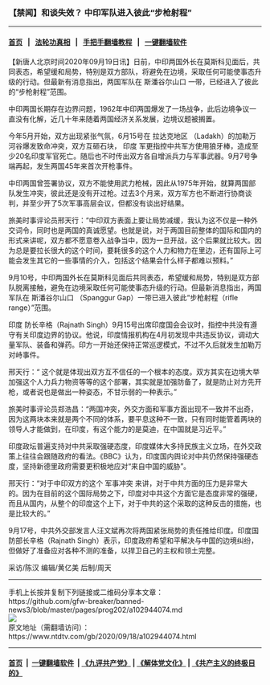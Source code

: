 ### 【禁闻】和谈失效？ 中印军队进入彼此“步枪射程”
------------------------

#### [首页](https://github.com/gfw-breaker/banned-news3/blob/master/README.md) &nbsp;&nbsp;|&nbsp;&nbsp; [法轮功真相](https://github.com/begood0513/basic/blob/master/README.md)  &nbsp;&nbsp;|&nbsp;&nbsp; [手把手翻墙教程](https://github.com/gfw-breaker/guides/wiki)  &nbsp;&nbsp;|&nbsp;&nbsp; [一键翻墙软件](https://github.com/gfw-breaker/nogfw/blob/master/README.md)  



<div><div class="post_content" itemprop="articleBody">
 <p>
  【新唐人北京时间2020年09月19日讯】日前，中印两国外长在莫斯科见面后，共同表态，希望缓和局势，特别是双方部队，将避免在边境，采取任何可能使事态升级的行动。但最新有消息指出，两国军队在
  <ok href="https://www.ntdtv.com/gb/斯潘谷尔山口.htm">
   斯潘谷尔山口
  </ok>
  一带，已经进入了彼此的“步枪射程”范围。
 </p>
 <p>
  中印两国长期存在边界问题，1962年中印两国爆发了一场战争，此后边境争议一直没有化解，近几十年来随着两国经济关系发展，边境议题被搁置。
 </p>
 <p>
  今年5月开始，双方出现紧张气氛，6月15号在
  <ok href="https://www.ntdtv.com/gb/拉达克地区.htm">
   拉达克地区
  </ok>
  （Ladakh）的加勒万河谷爆发致命冲突，双方互砸石块，
  <ok href="https://www.ntdtv.com/gb/印度.htm">
   印度
  </ok>
  军更指控中共军方使用狼牙棒，造成至少20名印度军官死亡。随后也不时传出双方各自增派兵力与军事武器。9月7号争端再起，发生两国45年来首次开枪事件。
 </p>
 <p>
  中印两国曾签署协议，双方不能使用武力枪械，因此从1975年开始，就算两国部队发生冲突，彼此还是没有开过枪。过去3个月来，双方军方也不断进行协商谈判，并至少开了5次军事高层会议，但都没有谈出好结果。
 </p>
 <p>
  旅美时事评论员邢天行：“中印双方表面上要让局势减缓，我认为这不仅是一种外交词令，同时也是两国的真诚愿望。也就是说，对于两国目前整体的国际和国内的形式来讲呢，双方都不愿意卷入战争当中，因为一旦开战，这个后果就比较大。因为总是要拉长很大的这个时间，要耗很多的这个人力和物力在里边，还有国际上可能会发生其它的一些事情的介入，包括这个结果会什么样子都难以预料。”
 </p>
 <p>
  9月10号，中印两国外长在莫斯科见面后共同表态，希望缓和局势，特别是双方部队脱离接触，避免在边境采取任何可能使事态升级的行动。但最新消息指出，两国军队在
  <ok href="https://www.ntdtv.com/gb/斯潘谷尔山口.htm">
   斯潘谷尔山口
  </ok>
  （Spanggur Gap）一带已进入彼此“步枪射程（rifle range）”范围。
 </p>
 <p>
  <ok href="https://www.ntdtv.com/gb/印度.htm">
   印度
  </ok>
  防长辛格（Rajnath Singh）9月15号出席印度国会会议时，指控中共没有遵守有关印度边界的协议。他说，印度情报机构在4月初发现中共违反协议，调动大量军队、装备和弹药。印方一开始还保持正常巡逻模式，不过不久后就发生加勒万对峙事件。
 </p>
 <p>
  邢天行：“ 这个就是体现出双方互不信任的一个根本的态度。双方其实在边境大举加强这个人力兵力物资等等的这个部署，其实就是加强防备了，就是防止对方先开枪，或者说也是做出一种姿态，不甘示弱的一种表示。”
 </p>
 <p>
  旅美时事评论员郑浩昌：“两国冲突，外交方面和军事方面出现不一致并不出奇，因为这两块本来就是两个不同的体系，要平息这种不一致，只有同时能管着两块的领导人才能做到，在印度，有这个能力的是莫迪，在中国就是习近平。”
 </p>
 <p>
  印度政坛普遍支持对中共采取强硬态度，印度媒体大多持民族主义立场，在外交政策上往往会跟随政府的看法。《BBC》认为，印度国内舆论对中共仍然保持强硬态度，坚持新德里政府需要更积极地应对“来自中国的威胁”。
 </p>
 <p>
  邢天行：“对于中印双方的这个
  <ok href="https://www.ntdtv.com/gb/军事冲突.htm">
   军事冲突
  </ok>
  来讲，对于中共方面的压力是非常大的。因为在目前的这个国际局势之下，印度对中共这个方面它是态度非常的强硬，而且从国内，从整个的印度这个上下，对于中共的这个采取的这种反击的措施，也是比较大的。”
 </p>
 <p>
  9月17号，中共外交部发言人汪文斌再次将两国紧张局势的责任推给印度。印度国防部长辛格（Rajnath Singh）表示，印度政府希望和平解决与中国的边境纠纷，但做好了准备应对各种不测的准备，以捍卫自己的主权和领土完整。
 </p>
 <p>
  采访/陈汉 编辑/黄亿美 后制/周天
 </p>
 <div class="single_ad">
 </div>
</div>
</div>
<hr/>
手机上长按并复制下列链接或二维码分享本文章：<br/>
https://github.com/gfw-breaker/banned-news3/blob/master/pages/prog202/a102944074.md <br/>
<a href='https://github.com/gfw-breaker/banned-news3/blob/master/pages/prog202/a102944074.md'><img src='https://github.com/gfw-breaker/banned-news3/blob/master/pages/prog202/a102944074.md.png'/></a> <br/>
原文地址（需翻墙访问）：https://www.ntdtv.com/gb/2020/09/18/a102944074.html


------------------------
#### [首页](https://github.com/gfw-breaker/banned-news3/blob/master/README.md) &nbsp;|&nbsp; [一键翻墙软件](https://github.com/gfw-breaker/nogfw/blob/master/README.md) &nbsp;| [《九评共产党》](https://github.com/gfw-breaker/9ping.md/blob/master/README.md#九评之一评共产党是什么) | [《解体党文化》](https://github.com/gfw-breaker/jtdwh.md/blob/master/README.md) | [《共产主义的终极目的》](https://github.com/gfw-breaker/gczydzjmd.md/blob/master/README.md)


<img src='http://gfw-breaker.win/banned-news3/pages/prog202/a102944074.md' width='0px' height='0px'/>